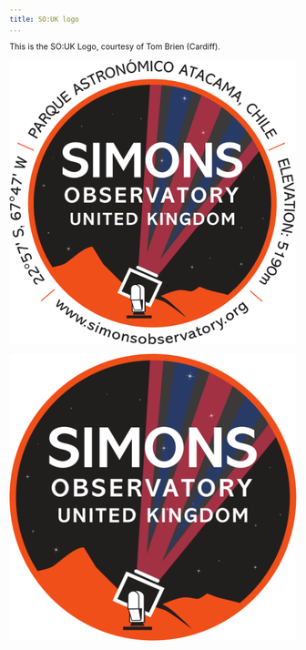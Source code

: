 ```yaml
---
title: SO:UK logo
...
```


This is the SO:UK Logo, courtesy of Tom Brien (Cardiff).

![Full logo: <https://simonsobs-uk.github.io/logo/SO_Logo_UK_full.svg>](SO_Logo_UK_full.svg)

![Logo with no outer text: <https://simonsobs-uk.github.io/logo/SO_Logo_UK_noOuterText.svg>](SO_Logo_UK_noOuterText.svg)
